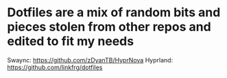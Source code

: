 # Dotfiles are a mix of random bits and pieces stolen from other repos and edited to fit my needs

Swaync: https://github.com/zDyanTB/HyprNova
Hyprland: https://github.com/linkfrg/dotfiles

